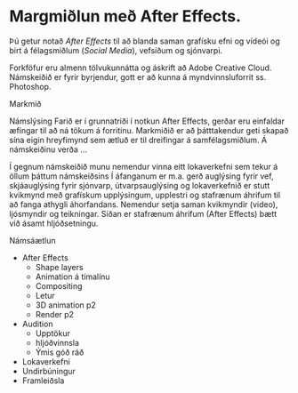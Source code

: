#  Margmiðlun með After Effects.

Þú getur notað _After Effects_ til að blanda saman grafísku efni og vídeói og birt á félagsmiðlum (_Social Media_), vefsíðum og sjónvarpi. 

Forkföfur eru almenn tölvukunnátta og áskrift að Adobe Creative Cloud. Námskeiðið er fyrir byrjendur, gott er að kunna á myndvinnsluforrit ss. Photoshop.

Markmið

Námslýsing
Farið er í grunnatriði í notkun After Effects, gerðar eru einfaldar æfingar til að ná tökum á forritinu. Markmiðið er að þátttakendur geti skapað sína eigin hreyfimynd sem ætluð er til dreifingar á samfélagsmiðlum. Á námskeiðinu verða ...  

Í gegnum námskeiðið munu nemendur vinna eitt lokaverkefni sem tekur á öllum þáttum námskeiðsins
Í áfanganum er m.a. gerð auglýsing fyrir vef, skjáauglýsing fyrir sjónvarp, útvarpsauglýsing og lokaverkefnið er stutt kvikmynd með grafískum upplýsingum, upplestri og stafrænum áhrifum til að fanga athygli áhorfandans. Nemendur setja saman kvikmyndir (video), ljósmyndir og teikningar. Síðan er stafrænum áhrifum (After Effects) bætt við ásamt hljóðsetningu.


Námsáætlun

- After Effects
  - Shape layers
  - Animation á tímalínu
  - Compositing
  - Letur
  - 3D animation p2
  - Render p2
- Audition
  - Upptökur
  - hljóðvinnsla
  - Ýmis góð ráð 
 - Lokaverkefni
  - Undirbúningur
  - Framleiðsla

